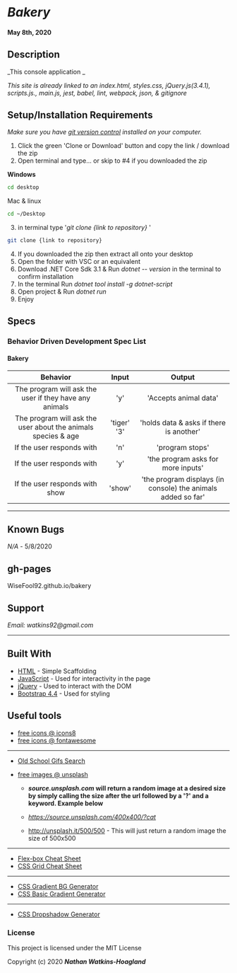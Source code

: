 # _Bakery_

#### May 8th, 2020

## Description

_This console application _

_This site is already linked to an index.html, styles.css, jQuery.js(3.4.1), scripts.js., main.js, jest, babel, lint, webpack, json, & gitignore_

## Setup/Installation Requirements

_Make sure you have [git version control](https://git-scm.com/downloads) installed on your computer._

1. Click the green 'Clone or Download' button and copy the link / download the zip
2. Open terminal and type... or skip to #4 if you downloaded the zip

**Windows**

```sh
cd desktop
```

Mac & linux

```sh
cd ~/Desktop
```

3.  in terminal type '_git clone {link to repository}_ '

```sh
git clone {link to repository}
```
4. If you downloaded the zip then extract all onto your desktop
5. Open the folder with VSC or an equivalent
6. Download .NET Core Sdk 3.1 & Run _dotnet -- version_ in the terminal to confirm installation
7. In the terminal Run _dotnet tool install -g dotnet-script_
8. Open project & Run _dotnet run_
9. Enjoy

## Specs

### Behavior Driven Development Spec List
#### Bakery
|                          Behavior                          | Input  | Output  |
| :--------------------------------------------------------: | :----: | :-----: |
| The program will ask the user if they have any animals | 'y' | 'Accepts animal data'  |
| The program will ask the user about the animals species & age | 'tiger' '3' | 'holds data & asks if there is another' |
| If the user responds with | 'n' | 'program stops' |
| If the user responds with | 'y' | 'the program asks for more inputs' |
| If the user responds with show | 'show' | 'the program displays (in console) the animals added so far' |



---
## Known Bugs

_N/A_ - 5/8/2020

## gh-pages

WiseFool92.github.io/bakery

## Support

_Email: watkins92@gmail.com_

---
## Built With

- [HTML](https://developer.mozilla.org/en-US/docs/Web/HTML) - Simple Scaffolding
- [JavaScript](https://developer.mozilla.org/en-US/docs/Web/JavaScript) - Used for interactivity in the page
- [jQuery](https://jquery.com/) - Used to interact with the DOM
- [Bootstrap 4.4](https://getbootstrap.com/) - Used for styling

## Useful tools

- [free icons @ icons8](https://icons8.com/)
- [free icons @ fontawesome](https://fontawesome.com/)

---

- [Old School Gifs Search](https://gifcities.org/)
- [free images @ unsplash](https://unsplash.com/)

  - **_source.unsplash.com_ will return a random image at a desired size by simply calling the size after the url followed by a '?' and a keyword. Example below**

  - _https://source.unsplash.com/400x400/?cat_
  - http://unsplash.it/500/500 - This will just return a random image the size of 500x500

---

- [Flex-box Cheat Sheet](http://yoksel.github.io/flex-cheatsheet/)
- [CSS Grid Cheat Sheet](http://grid.malven.co/)

---

- [CSS Gradient BG Generator](https://mycolor.space/gradient)
- [CSS Basic Gradient Generator](https://cssgradient.io/)

---

- [CSS Dropshadow Generator](https://cssgenerator.org/box-shadow-css-generator.html)

### License

This project is licensed under the MIT License

Copyright (c) 2020 **_Nathan Watkins-Hoagland_**
